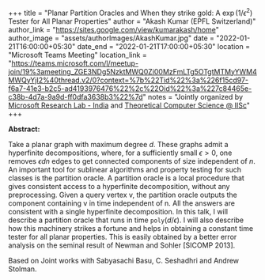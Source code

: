 +++
title = "Planar Partition Oracles and When they strike gold: A $\exp(1/\epsilon^2)$ Tester for All Planar Properties"
author = "Akash Kumar (EPFL Switzerland)"
author_link = "https://sites.google.com/view/kumarakash/home"
author_image = "assets/authorImages/AkashKumar.jpg"
date = "2022-01-21T16:00:00+05:30"
date_end = "2022-01-21T17:00:00+05:30"
location = "Microsoft Teams Meeting"
location_link = "https://teams.microsoft.com/l/meetup-join/19%3ameeting_ZGE3NDg5NzktMWQ0Zi00MzFmLTg5OTgtMTMyYWM4MWQyYjI2%40thread.v2/0?context=%7b%22Tid%22%3a%226f15cd97-f6a7-41e3-b2c5-ad4193976476%22%2c%22Oid%22%3a%227c84465e-c38b-4d7a-9a9d-ff0dfa3638b3%22%7d"
notes = "Jointly organized by <a href = "https://www.microsoft.com/en-us/research/lab/microsoft-research-india/" target= "_blank">Microsoft Research Lab - India</a> and <a href='https://www.csa.iisc.ac.in/theoretical-computer-science/' target= "_blank">Theoretical Computer Science @ IISc</a>"
+++

<b>Abstract:</b>

Take a planar graph with maximum degree $d$. These graphs admit a hyperfinite decompositions, where, for a sufficiently
small $\epsilon > 0$, one removes $\epsilon dn$ edges to get connected components of size independent of $n$. An important
tool for sublinear algorithms and property testing for such classes is the partition oracle. A partition oracle is a
local procedure that gives consistent access to a hyperfinite decomposition, without any preprocessing. Given a query
vertex v, the partition oracle outputs the component containing v in time independent of n. All the answers are
consistent with a single hyperfinite decomposition. In this talk, I will describe a partition oracle that runs in
time $\texttt{poly}(d/\epsilon)$. I will also describe how this machinery strikes a fortune and helps in obtaining
a constant time tester for all planar properties. This is easily obtained by a better error analysis on the seminal
result of Newman and Sohler [SICOMP 2013].


Based on Joint works with Sabyasachi Basu, C. Seshadhri and Andrew Stolman.
